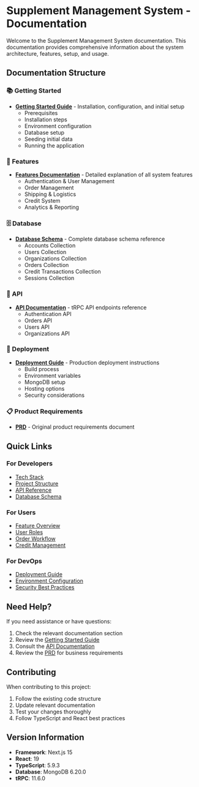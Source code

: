 # Supplement Management System - Documentation

Welcome to the Supplement Management System documentation. This documentation provides comprehensive information about the system architecture, features, setup, and usage.

## Documentation Structure

### 📚 Getting Started
- **[Getting Started Guide](./getting-started.md)** - Installation, configuration, and initial setup
  - Prerequisites
  - Installation steps
  - Environment configuration
  - Database setup
  - Seeding initial data
  - Running the application

### 🎯 Features
- **[Features Documentation](./features.md)** - Detailed explanation of all system features
  - Authentication & User Management
  - Order Management
  - Shipping & Logistics
  - Credit System
  - Analytics & Reporting

### 🗄️ Database
- **[Database Schema](./database-schema.md)** - Complete database schema reference
  - Accounts Collection
  - Users Collection
  - Organizations Collection
  - Orders Collection
  - Credit Transactions Collection
  - Sessions Collection

### 🔌 API
- **[API Documentation](./api-documentation.md)** - tRPC API endpoints reference
  - Authentication API
  - Orders API
  - Users API
  - Organizations API

### 🚀 Deployment
- **[Deployment Guide](./deployment.md)** - Production deployment instructions
  - Build process
  - Environment variables
  - MongoDB setup
  - Hosting options
  - Security considerations

### 📋 Product Requirements
- **[PRD](./prd.md)** - Original product requirements document

## Quick Links

### For Developers
- [Tech Stack](./getting-started.md#tech-stack)
- [Project Structure](./getting-started.md#project-structure)
- [API Reference](./api-documentation.md)
- [Database Schema](./database-schema.md)

### For Users
- [Feature Overview](./features.md)
- [User Roles](./features.md#user-roles)
- [Order Workflow](./features.md#order-workflow)
- [Credit Management](./features.md#credit-system)

### For DevOps
- [Deployment Guide](./deployment.md)
- [Environment Configuration](./getting-started.md#environment-configuration)
- [Security Best Practices](./deployment.md#security-considerations)

## Need Help?

If you need assistance or have questions:
1. Check the relevant documentation section
2. Review the [Getting Started Guide](./getting-started.md)
3. Consult the [API Documentation](./api-documentation.md)
4. Review the [PRD](./prd.md) for business requirements

## Contributing

When contributing to this project:
1. Follow the existing code structure
2. Update relevant documentation
3. Test your changes thoroughly
4. Follow TypeScript and React best practices

## Version Information

- **Framework**: Next.js 15
- **React**: 19
- **TypeScript**: 5.9.3
- **Database**: MongoDB 6.20.0
- **tRPC**: 11.6.0
